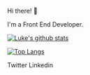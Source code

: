Hi there! 👋

I'm a Front End Developer.

[![Luke's github stats](https://github-readme-stats.vercel.app/api?username=lukehaines2&theme=tokyonight)](https://github.com/lukehaines2/github-readme-stats)

[![Top Langs](https://github-readme-stats.vercel.app/api/top-langs/?username=lukehaines2&theme=tokyonight&layout=compact)](https://github.com/anuraghazra/github-readme-stats)


Twitter
Linkedin
